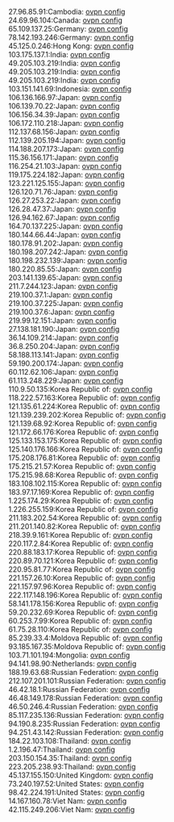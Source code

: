 27.96.85.91:Cambodia: [ovpn config](vpn/27_96_85_91.ovpn)  
24.69.96.104:Canada: [ovpn config](vpn/24_69_96_104.ovpn)  
65.109.137.25:Germany: [ovpn config](vpn/65_109_137_25.ovpn)  
78.142.193.246:Germany: [ovpn config](vpn/78_142_193_246.ovpn)  
45.125.0.246:Hong Kong: [ovpn config](vpn/45_125_0_246.ovpn)  
103.175.137.1:India: [ovpn config](vpn/103_175_137_1.ovpn)  
49.205.103.219:India: [ovpn config](vpn/49_205_103_219.ovpn)  
49.205.103.219:India: [ovpn config](vpn/49_205_103_219.ovpn)  
49.205.103.219:India: [ovpn config](vpn/49_205_103_219.ovpn)  
103.151.141.69:Indonesia: [ovpn config](vpn/103_151_141_69.ovpn)  
106.136.166.97:Japan: [ovpn config](vpn/106_136_166_97.ovpn)  
106.139.70.22:Japan: [ovpn config](vpn/106_139_70_22.ovpn)  
106.156.34.39:Japan: [ovpn config](vpn/106_156_34_39.ovpn)  
106.172.110.218:Japan: [ovpn config](vpn/106_172_110_218.ovpn)  
112.137.68.156:Japan: [ovpn config](vpn/112_137_68_156.ovpn)  
112.139.205.194:Japan: [ovpn config](vpn/112_139_205_194.ovpn)  
114.188.207.173:Japan: [ovpn config](vpn/114_188_207_173.ovpn)  
115.36.156.171:Japan: [ovpn config](vpn/115_36_156_171.ovpn)  
116.254.21.103:Japan: [ovpn config](vpn/116_254_21_103.ovpn)  
119.175.224.182:Japan: [ovpn config](vpn/119_175_224_182.ovpn)  
123.221.125.155:Japan: [ovpn config](vpn/123_221_125_155.ovpn)  
126.120.71.76:Japan: [ovpn config](vpn/126_120_71_76.ovpn)  
126.27.253.22:Japan: [ovpn config](vpn/126_27_253_22.ovpn)  
126.28.47.37:Japan: [ovpn config](vpn/126_28_47_37.ovpn)  
126.94.162.67:Japan: [ovpn config](vpn/126_94_162_67.ovpn)  
164.70.137.225:Japan: [ovpn config](vpn/164_70_137_225.ovpn)  
180.144.66.44:Japan: [ovpn config](vpn/180_144_66_44.ovpn)  
180.178.91.202:Japan: [ovpn config](vpn/180_178_91_202.ovpn)  
180.198.207.242:Japan: [ovpn config](vpn/180_198_207_242.ovpn)  
180.198.232.139:Japan: [ovpn config](vpn/180_198_232_139.ovpn)  
180.220.85.55:Japan: [ovpn config](vpn/180_220_85_55.ovpn)  
203.141.139.65:Japan: [ovpn config](vpn/203_141_139_65.ovpn)  
211.7.244.123:Japan: [ovpn config](vpn/211_7_244_123.ovpn)  
219.100.37.1:Japan: [ovpn config](vpn/219_100_37_1.ovpn)  
219.100.37.225:Japan: [ovpn config](vpn/219_100_37_225.ovpn)  
219.100.37.6:Japan: [ovpn config](vpn/219_100_37_6.ovpn)  
219.99.12.151:Japan: [ovpn config](vpn/219_99_12_151.ovpn)  
27.138.181.190:Japan: [ovpn config](vpn/27_138_181_190.ovpn)  
36.14.109.214:Japan: [ovpn config](vpn/36_14_109_214.ovpn)  
36.8.250.204:Japan: [ovpn config](vpn/36_8_250_204.ovpn)  
58.188.113.141:Japan: [ovpn config](vpn/58_188_113_141.ovpn)  
59.190.200.174:Japan: [ovpn config](vpn/59_190_200_174.ovpn)  
60.112.62.106:Japan: [ovpn config](vpn/60_112_62_106.ovpn)  
61.113.248.229:Japan: [ovpn config](vpn/61_113_248_229.ovpn)  
110.9.50.135:Korea Republic of: [ovpn config](vpn/110_9_50_135.ovpn)  
118.222.57.163:Korea Republic of: [ovpn config](vpn/118_222_57_163.ovpn)  
121.135.61.224:Korea Republic of: [ovpn config](vpn/121_135_61_224.ovpn)  
121.139.239.202:Korea Republic of: [ovpn config](vpn/121_139_239_202.ovpn)  
121.139.68.92:Korea Republic of: [ovpn config](vpn/121_139_68_92.ovpn)  
121.172.66.176:Korea Republic of: [ovpn config](vpn/121_172_66_176.ovpn)  
125.133.153.175:Korea Republic of: [ovpn config](vpn/125_133_153_175.ovpn)  
125.140.176.166:Korea Republic of: [ovpn config](vpn/125_140_176_166.ovpn)  
175.208.176.81:Korea Republic of: [ovpn config](vpn/175_208_176_81.ovpn)  
175.215.21.57:Korea Republic of: [ovpn config](vpn/175_215_21_57.ovpn)  
175.215.98.68:Korea Republic of: [ovpn config](vpn/175_215_98_68.ovpn)  
183.108.102.115:Korea Republic of: [ovpn config](vpn/183_108_102_115.ovpn)  
183.97.17.169:Korea Republic of: [ovpn config](vpn/183_97_17_169.ovpn)  
1.225.174.29:Korea Republic of: [ovpn config](vpn/1_225_174_29.ovpn)  
1.226.255.159:Korea Republic of: [ovpn config](vpn/1_226_255_159.ovpn)  
211.183.202.54:Korea Republic of: [ovpn config](vpn/211_183_202_54.ovpn)  
211.201.140.82:Korea Republic of: [ovpn config](vpn/211_201_140_82.ovpn)  
218.39.9.161:Korea Republic of: [ovpn config](vpn/218_39_9_161.ovpn)  
220.117.2.84:Korea Republic of: [ovpn config](vpn/220_117_2_84.ovpn)  
220.88.183.17:Korea Republic of: [ovpn config](vpn/220_88_183_17.ovpn)  
220.89.70.121:Korea Republic of: [ovpn config](vpn/220_89_70_121.ovpn)  
220.95.81.77:Korea Republic of: [ovpn config](vpn/220_95_81_77.ovpn)  
221.157.26.10:Korea Republic of: [ovpn config](vpn/221_157_26_10.ovpn)  
221.157.97.96:Korea Republic of: [ovpn config](vpn/221_157_97_96.ovpn)  
222.117.148.196:Korea Republic of: [ovpn config](vpn/222_117_148_196.ovpn)  
58.141.178.156:Korea Republic of: [ovpn config](vpn/58_141_178_156.ovpn)  
59.20.232.69:Korea Republic of: [ovpn config](vpn/59_20_232_69.ovpn)  
60.253.7.99:Korea Republic of: [ovpn config](vpn/60_253_7_99.ovpn)  
61.75.28.110:Korea Republic of: [ovpn config](vpn/61_75_28_110.ovpn)  
85.239.33.4:Moldova Republic of: [ovpn config](vpn/85_239_33_4.ovpn)  
93.185.167.35:Moldova Republic of: [ovpn config](vpn/93_185_167_35.ovpn)  
103.71.101.194:Mongolia: [ovpn config](vpn/103_71_101_194.ovpn)  
94.141.98.90:Netherlands: [ovpn config](vpn/94_141_98_90.ovpn)  
188.19.63.68:Russian Federation: [ovpn config](vpn/188_19_63_68.ovpn)  
212.107.201.101:Russian Federation: [ovpn config](vpn/212_107_201_101.ovpn)  
46.42.18.1:Russian Federation: [ovpn config](vpn/46_42_18_1.ovpn)  
46.48.149.178:Russian Federation: [ovpn config](vpn/46_48_149_178.ovpn)  
46.50.246.4:Russian Federation: [ovpn config](vpn/46_50_246_4.ovpn)  
85.117.235.136:Russian Federation: [ovpn config](vpn/85_117_235_136.ovpn)  
94.190.8.235:Russian Federation: [ovpn config](vpn/94_190_8_235.ovpn)  
94.251.43.142:Russian Federation: [ovpn config](vpn/94_251_43_142.ovpn)  
184.22.103.108:Thailand: [ovpn config](vpn/184_22_103_108.ovpn)  
1.2.196.47:Thailand: [ovpn config](vpn/1_2_196_47.ovpn)  
203.150.154.35:Thailand: [ovpn config](vpn/203_150_154_35.ovpn)  
223.205.238.93:Thailand: [ovpn config](vpn/223_205_238_93.ovpn)  
45.137.155.150:United Kingdom: [ovpn config](vpn/45_137_155_150.ovpn)  
73.240.197.52:United States: [ovpn config](vpn/73_240_197_52.ovpn)  
98.42.224.191:United States: [ovpn config](vpn/98_42_224_191.ovpn)  
14.167.160.78:Viet Nam: [ovpn config](vpn/14_167_160_78.ovpn)  
42.115.249.206:Viet Nam: [ovpn config](vpn/42_115_249_206.ovpn)  
